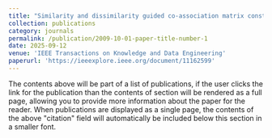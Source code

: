 ```yaml
---
title: "Similarity and dissimilarity guided co-association matrix construction for ensemble clustering"
collection: publications
category: journals
permalink: /publication/2009-10-01-paper-title-number-1
date: 2025-09-12
venue: 'IEEE Transactions on Knowledge and Data Engineering'
paperurl: 'https://ieeexplore.ieee.org/document/11162599'
---
```

The contents above will be part of a list of publications, if the user clicks the link for the publication than the contents of section will be rendered as a full page, allowing you to provide more information about the paper for the reader. When publications are displayed as a single page, the contents of the above "citation" field will automatically be included below this section in a smaller font.
